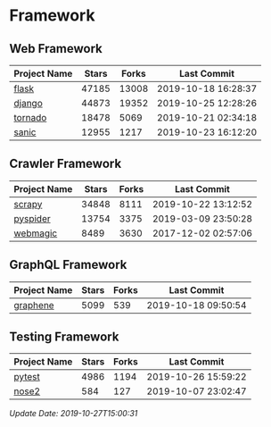 # Framework

## Web Framework

| Project Name | Stars | Forks | Last Commit |
| ------------ | ----- | ----- | ----------- |
| [flask](https://github.com/pallets/flask) | 47185 | 13008 | 2019-10-18 16:28:37 |
| [django](https://github.com/django/django) | 44873 | 19352 | 2019-10-25 12:28:26 |
| [tornado](https://github.com/tornadoweb/tornado) | 18478 | 5069 | 2019-10-21 02:34:18 |
| [sanic](https://github.com/huge-success/sanic) | 12955 | 1217 | 2019-10-23 16:12:20 |

## Crawler Framework

| Project Name | Stars | Forks | Last Commit |
| ------------ | ----- | ----- | ----------- |
| [scrapy](https://github.com/scrapy/scrapy) | 34848 | 8111 | 2019-10-22 13:12:52 |
| [pyspider](https://github.com/binux/pyspider) | 13754 | 3375 | 2019-03-09 23:50:28 |
| [webmagic](https://github.com/code4craft/webmagic) | 8489 | 3630 | 2017-12-02 02:57:06 |

## GraphQL Framework

| Project Name | Stars | Forks | Last Commit |
| ------------ | ----- | ----- | ----------- |
| [graphene](https://github.com/graphql-python/graphene) | 5099 | 539 | 2019-10-18 09:50:54 |

## Testing Framework

| Project Name | Stars | Forks | Last Commit |
| ------------ | ----- | ----- | ----------- |
| [pytest](https://github.com/pytest-dev/pytest) | 4986 | 1194 | 2019-10-26 15:59:22 |
| [nose2](https://github.com/nose-devs/nose2) | 584 | 127 | 2019-10-07 23:02:47 |

*Update Date: 2019-10-27T15:00:31*